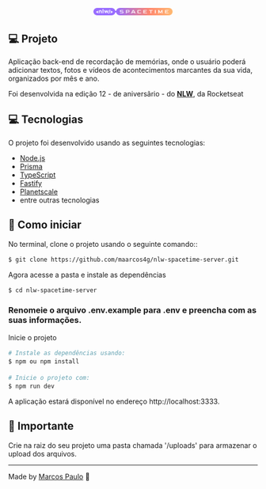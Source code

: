 <p align="center">
  <img alt="Letmeask" src=".github/logo.svg" width="160px">
</p>

## 💻 Projeto

Aplicação back-end de recordação de memórias, onde o usuário poderá adicionar textos, fotos e vídeos de acontecimentos marcantes da sua vida, organizados por mês e ano.

Foi desenvolvida na edição 12 - de aniversãrio - do **[NLW](https://nextlevelweek.com/)**, da Rocketseat

## 💻 Tecnologias

O projeto foi desenvolvido usando as seguintes tecnologias:

- [Node.js](https://nodejs.org/)
- [Prisma](https://www.prisma.io/)
- [TypeScript](https://www.typescriptlang.org/)
- [Fastify](https://www.fastify.io/)
- [Planetscale](https://planetscale.com/)
- entre outras tecnologias

## 🚀 Como iniciar

No terminal, clone o projeto usando o seguinte comando::

```sh
$ git clone https://github.com/maarcos4g/nlw-spacetime-server.git
```

Agora acesse a pasta e instale as dependências

```sh
$ cd nlw-spacetime-server
```

### Renomeie o arquivo .env.example para .env e preencha com as suas informações.

Inicie o projeto

```sh
# Instale as dependências usando:
$ npm ou npm install

# Inicie o projeto com:
$ npm run dev
```

A aplicação estará disponível no endereço http://localhost:3333.

## 🚀 Importante

Crie na raiz do seu projeto uma pasta chamada '/uploads' para armazenar o upload dos arquivos.

---

Made by [Marcos Paulo](https://portfolio-maarcos4g.vercel.app/maarcos4g/profile) 💙